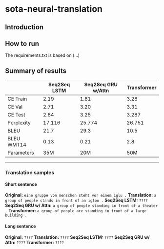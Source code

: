 # sota-neural-translation

## Introduction

## How to run

The requirements.txt is based on (...)

## Summary of results

|            | Seq2Seq LSTM | Seq2Seq GRU w/Attn | Transformer |
|------------|--------------|--------------------|-------------|
| CE Train   | 2.19         | 1.81               | 3.28        |
| CE Val     | 2.71         | 3.20               | 3.31        |
| CE Test    | 2.84         | 3.25               | 3.287       |
| Perplexity | 17.116       | 25.774             | 26.751      |
| BLEU       | 21.7         | 29.3               | 10.5        |
| BLEU WMT14 | 0.13         | 0.21               | 2.8         |
| Parameters | 35M          | 20M                | 50M         |			

---

### Translation samples

#### Short sentence

**Original:** `eine gruppe von menschen steht vor einem iglu .`
**Translation:** `a group of people stands in front of an igloo .`
**Seq2Seq LSTM:** `????`
**Seq2Seq GRU w/ Attn:** `a group of people standing in front of a theater .`
**Transformer:** `a group of people are standing in front of a large building .`

#### Long sentence

**Original:** `????`
**Translation:** `????`
**Seq2Seq LSTM:** `????`
**Seq2Seq GRU w/ Attn:** `????`
**Transformer:** `????`

